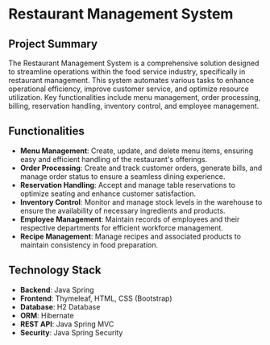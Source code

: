 # Restaurant Management System

## Project Summary

The Restaurant Management System is a comprehensive solution designed to streamline operations within the food service industry, specifically in restaurant management. This system automates various tasks to enhance operational efficiency, improve customer service, and optimize resource utilization. Key functionalities include menu management, order processing, billing, reservation handling, inventory control, and employee management.

## Functionalities

- **Menu Management**: Create, update, and delete menu items, ensuring easy and efficient handling of the restaurant's offerings.
- **Order Processing**: Create and track customer orders, generate bills, and manage order status to ensure a seamless dining experience.
- **Reservation Handling**: Accept and manage table reservations to optimize seating and enhance customer satisfaction.
- **Inventory Control**: Monitor and manage stock levels in the warehouse to ensure the availability of necessary ingredients and products.
- **Employee Management**: Maintain records of employees and their respective departments for efficient workforce management.
- **Recipe Management**: Manage recipes and associated products to maintain consistency in food preparation.
 
## Technology Stack

- **Backend**: Java Spring
- **Frontend**: Thymeleaf, HTML, CSS (Bootstrap)
- **Database**: H2 Database
- **ORM**: Hibernate
- **REST API**: Java Spring MVC
- **Security**: Java Spring Security
